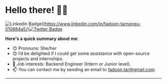 # Hello there! 👋🏾

![Linkedin Badge](https://img.shields.io/badge/-FadoonTarnongu-blue?style=for-the-badge&logo=Linkedin&logoColor=white&link=https://www.linkedin.com/in/fadoon-tarnongu-010884a5/)](https://www.linkedin.com/in/fadoon-tarnongu-010884a5/)[![Twitter Badge](https://img.shields.io/badge/-@Fashmelon-1ca0f1?style=for-the-badge&logo=twitter&logoColor=white&link=https://twitter.com/Fashmelon)](https://twitter.com/Fashmelon)


**Here's a quick summary about me**:

- 😊 Pronouns: She/her
- 😊 I’d be delighted if I could get some assistance with open-source projects and internships.
- 💼 Job interests: Backend Engineer (Intern or Junior level).
- 📫 You can contact me by sending an email to fadoon.tar@gmail.com.

---

